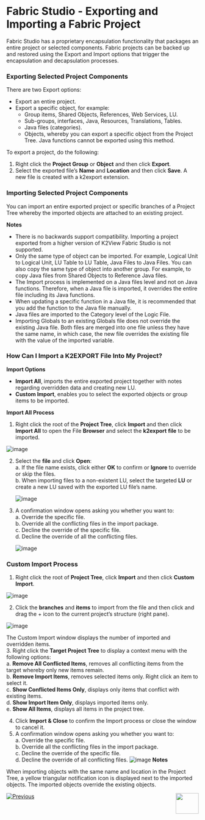 # Fabric Studio - Exporting and Importing a Fabric Project

Fabric Studio has a proprietary encapsulation functionality that packages an entire project or selected components. Fabric projects can be backed up and restored using the Export and Import options that trigger the encapsulation and decapsulation processes.

### Exporting Selected Project Components
 
There are two Export options:
* Export an entire project.
* Export a specific object, for example:
  * Group items, Shared Objects, References, Web Services, LU.
  * Sub-groups, interfaces, Java, Resources, Translations, Tables.
  * Java files (categories).
  * Objects, whereby you can export a specific object from the Project Tree. Java functions cannot be exported using this method.

To export a project, do the following:
1. Right click the **Project Group** or **Object** and then click **Export**. 
2. Select the exported file’s **Name** and **Location** and then click **Save**. A new file is created with a k2export extension.

### Importing Selected Project Components
  
You can import an entire exported project or specific branches of a Project Tree whereby the imported objects are attached to an existing project.

**Notes**  
* There is no backwards support compatibility. Importing a project exported from a higher version of K2View Fabric Studio is not supported.
* Only the same type of object can be imported. For example, Logical Unit to Logical Unit, LU Table to LU Table, Java Files to Java Files. You can also copy the same type of object into another group. For example, to copy Java files from Shared Objects to Reference Java files. 
* The Import process is implemented on a Java files level and not on Java functions. Therefore, when a Java file is imported, it overrides the entire file including its Java functions.  
* When updating a specific function in a Java file, it is recommended that you add the function to the Java file manually. 
* Java files are imported to the Category level of the Logic File. 
* Importing Globals to an existing Globals file does not override the existing Java file. Both files are merged into one file unless they have the same name, in which case, the new file overrides the existing file with the value of the imported variable. 

### How Can I Import a K2EXPORT File Into My Project?

**Import Options**

* **Import All**, imports the entire exported project together with notes regarding overridden data and creating new LU.
* **Custom Import**, enables you to select the exported objects or group items to be imported.

**Import All Process**
 
1. Right click the root of the **Project Tree**, click **Import** and then click **Import All** to open the File **Browser** and select the **k2export** **file** to be imported.  

![image](https://github.com/k2view-academy/K2View-Academy/blob/master/articles/04_general/images/04_11_01%20k2export%20file.png)

2. Select the **file** and click **Open**:  
    a. If the file name exists, click either **OK** to confirm or **Ignore** to override or skip the files.\
    b. When importing files to a non-existent LU, select the targeted **LU** or create a new LU saved with the exported LU file’s name.
    
    ![image](https://github.com/k2view-academy/K2View-Academy/blob/master/articles/04_general/images/04_11_02%20LU%20file%E2%80%99s%20name.png)

3. A confirmation window opens asking you whether you want to:\
    a. Override the specific file.\
    b. Override all the conflicting files in the import package.\
    c. Decline the override of the specific file.\
    d. Decline the override of all the conflicting files. 
    
    ![image](https://github.com/k2view-academy/K2View-Academy/blob/master/articles/04_general/images/04_11_03%20confirmation%20window.jpg)

### Custom Import Process
 
1. Right click the root of **Project Tree**, click **Import** and then click **Custom Import**.

![image](https://github.com/k2view-academy/K2View-Academy/blob/master/articles/04_general/images/04_11_04%20Custom%20Import.png)

2. Click the **branches** and **items** to import from the file and then click and drag the + icon to the current project’s structure (right pane).  

![image](https://github.com/k2view-academy/K2View-Academy/blob/master/articles/04_general/images/04_11_06%20project%E2%80%99s%20structure.png)

The Custom Import window displays the number of imported and overridden items.\
3.  Right click the **Target Project Tree** to display a context menu with the following options:  
      a. **Remove All Conflicted Items**, removes all conflicting items from the target whereby only new items remain.\
      b. **Remove Import Items**, removes selected items only. Right click an item to select it.\
      c. **Show Conflicted Items Only**, displays only items that conflict with existing items.\
      d. **Show Import Item Only**, displays imported items only.\
      e. **Show All Items**, displays all items in the project tree.

4. Click **Import & Close** to confirm the Import process or close the window to cancel it. 
5. A confirmation window opens asking you whether you want to:\
    a. Override the specific file.\
    b. Override all the conflicting files in the import package.\
    c. Decline the override of the specific file.\
    d. Decline the override of all conflicting files. 
![image](https://github.com/k2view-academy/K2View-Academy/blob/master/articles/04_general/images/04_11_07%20confirmation%20window.jpg)
**Notes** 

When importing objects with the same name and location in the Project Tree, a yellow triangular notification icon is displayed next to the imported objects. The imported objects override the existing objects. 


[![Previous](https://github.com/k2view-academy/K2View-Academy/blob/master/articles/images/Previous.png)](https://github.com/k2view-academy/K2View-Academy/blob/master/articles/04_general/10_fabric_studio_validating_java_code_within_a_project.md)[<img align="right" width="60" height="54" src="https://github.com/k2view-academy/K2View-Academy/blob/master/articles/images/Next.png">](hhttps://github.com/k2view-academy/K2View-Academy/blob/master/articles/04_general/12_shared_objects.md)





